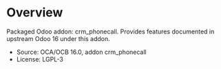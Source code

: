 # Overview

Packaged Odoo addon: crm_phonecall. Provides features documented in upstream Odoo 16 under this addon.

- Source: OCA/OCB 16.0, addon crm_phonecall
- License: LGPL-3
